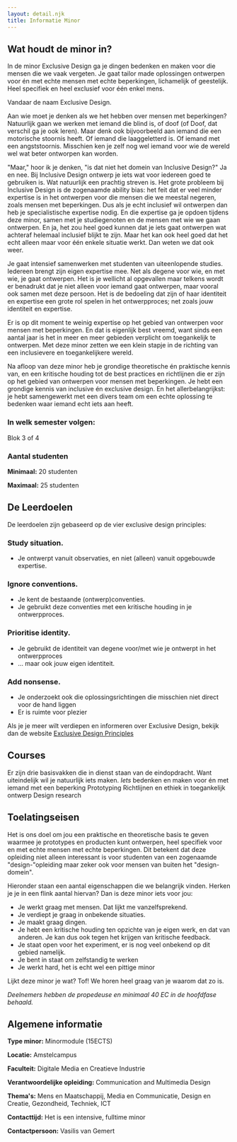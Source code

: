 ```yaml
---
layout: detail.njk
title: Informatie Minor
---
```


<!------- Minor Beschrijving ------->
<section>

## Wat houdt de minor in?
In de minor Exclusive Design ga je dingen bedenken en maken voor die mensen die we vaak vergeten. Je gaat tailor made oplossingen ontwerpen voor én met echte mensen met echte beperkingen, lichamelijk of geestelijk. Heel specifiek en heel exclusief voor één enkel mens. 

Vandaar de naam Exclusive Design.

Aan wie moet je denken als we het hebben over mensen met beperkingen? Natuurlijk gaan we werken met iemand die blind is, of doof (of Doof, dat verschil ga je ook leren). Maar denk ook bijvoorbeeld aan iemand die een motorische stoornis heeft. Of iemand die laaggeletterd is. Of iemand met een angststoornis. Misschien ken je zelf nog wel iemand voor wie de wereld wel wat beter ontworpen kan worden.

"Maar," hoor ik je denken, "is dat niet het domein van Inclusive Design?" Ja en nee. Bij Inclusive Design ontwerp je iets wat voor iedereen goed te gebruiken is. Wat natuurlijk een prachtig streven is. Het grote probleem bij Inclusive Design is de zogenaamde ability bias: het feit dat er veel minder expertise is in het ontwerpen voor die mensen die we meestal negeren, zoals mensen met beperkingen. Dus als je echt inclusief wil ontwerpen dan heb je specialistische expertise nodig. En die expertise ga je opdoen tijdens deze minor, samen met je studiegenoten en de mensen met wie we gaan ontwerpen. En ja, het zou heel goed kunnen dat je iets gaat ontwerpen wat achteraf helemaal inclusief blijkt te zijn. Maar het kan ook heel goed dat het echt alleen maar voor één enkele situatie werkt. Dan weten we dat ook weer.

Je gaat intensief samenwerken met studenten van uiteenlopende studies. Iedereen brengt zijn eigen expertise mee. Net als degene voor wie, en met wie, je gaat ontwerpen. Het is je wellicht al opgevallen maar telkens wordt er benadrukt dat je niet alleen voor iemand gaat ontwerpen, maar vooral ook samen met deze persoon. Het is de bedoeling dat zijn of haar identiteit en expertise een grote rol spelen in het ontwerpproces; net zoals jouw identiteit en expertise. 

Er is op dit moment te weinig expertise op het gebied van ontwerpen voor mensen met beperkingen. En dat is eigenlijk best vreemd, want sinds een aantal jaar is het in meer en meer gebieden verplicht om toegankelijk te ontwerpen. Met deze minor zetten we een klein stapje in de richting van een inclusievere en toegankelijkere wereld. 

Na afloop van deze minor heb je grondige theoretische én praktische kennis van, en een kritische houding tot de best practices en richtlijnen die er zijn op het gebied van ontwerpen voor mensen met beperkingen. Je hebt een grondige kennis van inclusive én exclusive design. En het allerbelangrijkst: je hebt samengewerkt met een divers team om een echte oplossing te bedenken waar iemand echt iets aan heeft.

</section>

<!------- Semester ------->
<section>

### In welk semester volgen:
Blok 3 of 4

</section>


<!------- Aantal studenten ------->
<section>

### Aantal studenten
**Minimaal:** 20 studenten  

**Maximaal:** 25 studenten

</section>


<!------- Leerdoelen ------->
<section>

## De Leerdoelen 
De leerdoelen zijn gebaseerd op de vier exclusive design principles:

### Study situation.
- Je ontwerpt vanuit observaties, en niet (alleen) vanuit opgebouwde expertise.  

### Ignore conventions.
- Je kent de bestaande (ontwerp)conventies.
- Je gebruikt deze conventies met een kritische houding in je ontwerpproces.

### Prioritise identity.
- Je gebruikt de identiteit van degene voor/met wie je ontwerpt in het ontwerpproces
- … maar ook jouw eigen identiteit.

### Add nonsense.
- Je onderzoekt ook die oplossingsrichtingen die misschien niet direct voor de hand liggen
- Er is ruimte voor plezier

Als je je meer wilt verdiepen en informeren over Exclusive Design, bekijk dan de website [Exclusive Design Principles](https://exclusive-design.vasilis.nl/)

</section>


<!------- Courses ------->
<section>

## Courses
Er zijn drie basisvakken die in dienst staan van de eindopdracht. Want uiteindelijk wil je natuurlijk iets maken.
*Iets* bedenken en maken voor én met iemand met een beperking
Prototyping
Richtlijnen en ethiek in toegankelijk ontwerp
Design research

</section>

<!------- Toelatingseisen ------->
<section>

## Toelatingseisen
Het is ons doel om jou een praktische en theoretische basis te geven waarmee je prototypes en producten kunt ontwerpen, heel specifiek voor en met echte mensen met echte beperkingen. Dit betekent dat deze opleiding niet alleen interessant is voor studenten van een zogenaamde "design-"opleiding maar zeker ook voor mensen van buiten het "design-domein".

Hieronder staan een aantal eigenschappen die we belangrijk vinden. Herken je je in een flink aantal hiervan? Dan is deze minor iets voor jou:

- Je werkt graag met mensen. Dat lijkt me vanzelfsprekend.
- Je verdiept je graag in onbekende situaties.
- Je maakt graag dingen.
- Je hebt een kritische houding ten opzichte van je eigen werk, en dat van anderen. Je kan dus ook tegen het krijgen van kritische feedback.
- Je staat open voor het experiment, er is nog veel onbekend op dit gebied namelijk.
- Je bent in staat om zelfstandig te werken
- Je werkt hard, het is echt wel een pittige minor

Lijkt deze minor je wat? Tof! We horen heel graag van je waarom dat zo is. 

*Deelnemers hebben de propedeuse en minimaal 40 EC in de hoofdfase behaald.*

</section>

<!------- Algemene informatie ------->
<section>

## Algemene informatie

**Type minor:** Minormodule (15ECTS)

**Locatie:** Amstelcampus

**Faculteit:** Digitale Media en Creatieve Industrie

**Verantwoordelijke opleiding:** Communication and Multimedia Design

**Thema's:** Mens en Maatschappij, Media en Communicatie, Design en Creatie, Gezondheid, Techniek, ICT

**Contacttijd:** Het is een intensive, fulltime minor

**Contactpersoon:** Vasilis van Gemert

</section>
